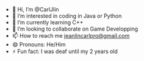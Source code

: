 - 👋 Hi, I’m @CarlJlin
- 👀 I’m interested in coding in Java or Python
- 🌱 I’m currently learning C++
- 💞️ I’m looking to collaborate on Game Developping
- 📫 How to reach me jeanlincarlpro@gmail.com
- 😄 Pronouns: He/Him
- ⚡ Fun fact: I was deaf until my 2 years old

<!---
CarlJlin/CarlJlin is a ✨ special ✨ repository because its `README.md` (this file) appears on your GitHub profile.
You can click the Preview link to take a look at your changes.
--->
